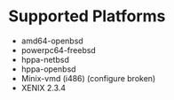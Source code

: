 # Supported Platforms
- amd64-openbsd
- powerpc64-freebsd
- hppa-netbsd
- hppa-openbsd
- Minix-vmd (i486) (configure broken)
- XENIX 2.3.4
